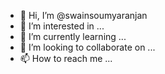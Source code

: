 - 👋 Hi, I’m @swainsoumyaranjan
- 👀 I’m interested in ...
- 🌱 I’m currently learning ...
- 💞️ I’m looking to collaborate on ...
- 📫 How to reach me ...

<!---
swainsoumyaranjan/swainsoumyaranjan is a ✨ special ✨ repository because its `README.md` (this file) appears on your GitHub profile.
You can click the Preview link to take a look at your changes.
--->
